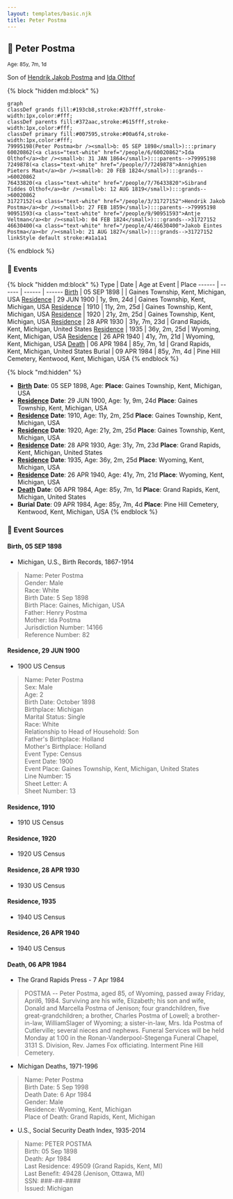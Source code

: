 ```yaml
---
layout: templates/basic.njk
title: Peter Postma
---
```

## 🔵 Peter Postma
<small>Age: 85y, 7m, 1d</small>

Son of [Hendrik Jakob Postma](/people/3/31727152) and [Ida Olthof](/people/6/60020862)

{% block "hidden md:block" %}
```mermaid
graph
classDef grands fill:#193cb8,stroke:#2b7fff,stroke-width:1px,color:#fff;
classDef parents fill:#372aac,stroke:#615fff,stroke-width:1px,color:#fff;
classDef primary fill:#007595,stroke:#00a6f4,stroke-width:1px,color:#fff;
79995198(Peter Postma<br /><small>b: 05 SEP 1898</small>):::primary
60020862(<a class="text-white" href="/people/6/60020862">Ida Olthof</a><br /><small>b: 31 JAN 1864</small>):::parents-->79995198
7249878(<a class="text-white" href="/people/7/7249878">Annighien Pieters Maat</a><br /><small>b: 20 FEB 1824</small>):::grands-->60020862
76433820(<a class="text-white" href="/people/7/76433820">Sibrand Tiddes Olthof</a><br /><small>b: 12 AUG 1819</small>):::grands-->60020862
31727152(<a class="text-white" href="/people/3/31727152">Hendrik Jakob Postma</a><br /><small>b: 27 FEB 1859</small>):::parents-->79995198
90951593(<a class="text-white" href="/people/9/90951593">Antje Veltman</a><br /><small>b: 04 FEB 1824</small>):::grands-->31727152
46630400(<a class="text-white" href="/people/4/46630400">Jakob Eintes Postma</a><br /><small>b: 21 AUG 1827</small>):::grands-->31727152
linkStyle default stroke:#a1a1a1
```
{% endblock %}

### 📆 Events

{% block "hidden md:block" %}
Type | Date | Age at Event | Place
------ | ------ | ------ | ------
[Birth](#event-event-2) | 05 SEP 1898 |  | Gaines Township, Kent, Michigan, USA
[Residence](#event-event-0) | 29 JUN 1900 | 1y, 9m, 24d | Gaines Township, Kent, Michigan, USA
[Residence](#event-event-1) | 1910 | 11y, 2m, 25d | Gaines Township, Kent, Michigan, USA
[Residence](#event-event-2) | 1920 | 21y, 2m, 25d | Gaines Township, Kent, Michigan, USA
[Residence](#event-event-3) | 28 APR 1930 | 31y, 7m, 23d | Grand Rapids, Kent, Michigan, United States
[Residence](#event-event-4) | 1935 | 36y, 2m, 25d | Wyoming, Kent, Michigan, USA
[Residence](#event-event-5) | 26 APR 1940 | 41y, 7m, 21d | Wyoming, Kent, Michigan, USA
[Death](#event-event-9) | 06 APR 1984 | 85y, 7m, 1d | Grand Rapids, Kent, Michigan, United States
Burial | 09 APR 1984 | 85y, 7m, 4d | Pine Hill Cemetery, Kentwood, Kent, Michigan, USA
{% endblock %}

{% block "md:hidden" %}
- **[Birth](#event-event-2)**
**Date**: 05 SEP 1898, Age:
**Place**: Gaines Township, Kent, Michigan, USA
- **[Residence](#event-event-0)**
**Date**: 29 JUN 1900, Age: 1y, 9m, 24d
**Place**: Gaines Township, Kent, Michigan, USA
- **[Residence](#event-event-1)**
**Date**: 1910, Age: 11y, 2m, 25d
**Place**: Gaines Township, Kent, Michigan, USA
- **[Residence](#event-event-2)**
**Date**: 1920, Age: 21y, 2m, 25d
**Place**: Gaines Township, Kent, Michigan, USA
- **[Residence](#event-event-3)**
**Date**: 28 APR 1930, Age: 31y, 7m, 23d
**Place**: Grand Rapids, Kent, Michigan, United States
- **[Residence](#event-event-4)**
**Date**: 1935, Age: 36y, 2m, 25d
**Place**: Wyoming, Kent, Michigan, USA
- **[Residence](#event-event-5)**
**Date**: 26 APR 1940, Age: 41y, 7m, 21d
**Place**: Wyoming, Kent, Michigan, USA
- **[Death](#event-event-9)**
**Date**: 06 APR 1984, Age: 85y, 7m, 1d
**Place**: Grand Rapids, Kent, Michigan, United States
- **Burial**
**Date**: 09 APR 1984, Age: 85y, 7m, 4d
**Place**: Pine Hill Cemetery, Kentwood, Kent, Michigan, USA
{% endblock %}

### 📰 Event Sources

#### <a id="event-event-2"></a> Birth, 05 SEP 1898
* Michigan, U.S., Birth Records, 1867-1914
>   
  > Name: Peter Postma  
  > Gender: Male  
  > Race: White  
  > Birth Date: 5 Sep 1898  
  > Birth Place: Gaines, Michigan, USA  
  > Father: Henry Postma  
  > Mother: Ida Postma  
  > Jurisdiction Number: 14166  
  > Reference Number: 82  
  >

#### <a id="event-event-0"></a> Residence, 29 JUN 1900
* 1900 US Census
>   
  > Name: Peter Postma  
  > Sex: Male  
  > Age: 2  
  > Birth Date: October 1898  
  > Birthplace: Michigan  
  > Marital Status: Single  
  > Race: White  
  > Relationship to Head of Household: Son  
  > Father's Birthplace: Holland  
  > Mother's Birthplace: Holland  
  > Event Type: Census  
  > Event Date: 1900  
  > Event Place: Gaines Township, Kent, Michigan, United States  
  > Line Number: 15  
  > Sheet Letter: A  
  > Sheet Number: 13  
  >

#### <a id="event-event-1"></a> Residence, 1910
* 1910 US Census

#### <a id="event-event-2"></a> Residence, 1920
* 1920 US Census

#### <a id="event-event-3"></a> Residence, 28 APR 1930
* 1930 US Census

#### <a id="event-event-4"></a> Residence, 1935
* 1940 US Census

#### <a id="event-event-5"></a> Residence, 26 APR 1940
* 1940 US Census

#### <a id="event-event-9"></a> Death, 06 APR 1984
* The Grand Rapids Press  - 7 Apr 1984
>   
  > POSTMA -- Peter Postma, aged 85, of Wyoming, passed away Friday, April6, 1984. Surviving are his wife, Elizabeth; his son and wife, Donald and Marcella Postma of Jenison; four grandchildren, five great-grandchildren; a brother, Charles Postma of Lowell; a brother-in-law, WilliamSlager of Wyoming; a sister-in-law, Mrs. Ida Postma of Cutlerville; several nieces and nephews. Funeral Services will be held Monday at 1:00 in the Ronan-Vanderpool-Stegenga Funeral Chapel, 3131 S. Division, Rev. James Fox officiating. Interment Pine Hill Cemetery.
* Michigan Deaths, 1971-1996
>   
  > Name:  Peter Postma  
  > Birth Date: 5 Sep 1998  
  > Death Date: 6 Apr 1984  
  > Gender: Male  
  > Residence: Wyoming, Kent, Michigan  
  > Place of Death: Grand Rapids, Kent, Michigan
* U.S., Social Security Death Index, 1935-2014
>   
  > Name: PETER POSTMA  
  > Birth: 05 Sep 1898  
  > Death: Apr 1984  
  > Last Residence: 49509 (Grand Rapids, Kent, MI)  
  > Last Benefit: 49428 (Jenison, Ottawa, MI)  
  > SSN: ###-##-####  
  > Issued: Michigan
